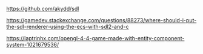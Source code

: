 https://github.com/akydd/sdl

https://gamedev.stackexchange.com/questions/88273/where-should-i-put-the-sdl-renderer-using-the-ecs-with-sdl2-and-c

https://laptrinhx.com/opengl-4-4-game-made-with-entity-component-system-1021679536/















